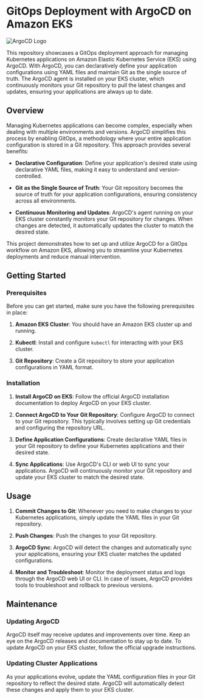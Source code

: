 # GitOps Deployment with ArgoCD on Amazon EKS

![ArgoCD Logo](https://argoproj.github.io/argo-cd/assets/argocd.png)

This repository showcases a GitOps deployment approach for managing Kubernetes applications on Amazon Elastic Kubernetes Service (EKS) using ArgoCD. With ArgoCD, you can declaratively define your application configurations using YAML files and maintain Git as the single source of truth. The ArgoCD agent is installed on your EKS cluster, which continuously monitors your Git repository to pull the latest changes and updates, ensuring your applications are always up to date.

## Overview

Managing Kubernetes applications can become complex, especially when dealing with multiple environments and versions. ArgoCD simplifies this process by enabling GitOps, a methodology where your entire application configuration is stored in a Git repository. This approach provides several benefits:

- **Declarative Configuration**: Define your application's desired state using declarative YAML files, making it easy to understand and version-controlled.

- **Git as the Single Source of Truth**: Your Git repository becomes the source of truth for your application configurations, ensuring consistency across all environments.

- **Continuous Monitoring and Updates**: ArgoCD's agent running on your EKS cluster constantly monitors your Git repository for changes. When changes are detected, it automatically updates the cluster to match the desired state.

This project demonstrates how to set up and utilize ArgoCD for a GitOps workflow on Amazon EKS, allowing you to streamline your Kubernetes deployments and reduce manual intervention.

## Getting Started

### Prerequisites

Before you can get started, make sure you have the following prerequisites in place:

1. **Amazon EKS Cluster**: You should have an Amazon EKS cluster up and running.

2. **Kubectl**: Install and configure `kubectl` for interacting with your EKS cluster.

3. **Git Repository**: Create a Git repository to store your application configurations in YAML format.

### Installation

1. **Install ArgoCD on EKS**: Follow the official ArgoCD installation documentation to deploy ArgoCD on your EKS cluster.

2. **Connect ArgoCD to Your Git Repository**: Configure ArgoCD to connect to your Git repository. This typically involves setting up Git credentials and configuring the repository URL.

3. **Define Application Configurations**: Create declarative YAML files in your Git repository to define your Kubernetes applications and their desired state.

4. **Sync Applications**: Use ArgoCD's CLI or web UI to sync your applications. ArgoCD will continuously monitor your Git repository and update your EKS cluster to match the desired state.

## Usage

1. **Commit Changes to Git**: Whenever you need to make changes to your Kubernetes applications, simply update the YAML files in your Git repository.

2. **Push Changes**: Push the changes to your Git repository.

3. **ArgoCD Sync**: ArgoCD will detect the changes and automatically sync your applications, ensuring your EKS cluster matches the updated configurations.

4. **Monitor and Troubleshoot**: Monitor the deployment status and logs through the ArgoCD web UI or CLI. In case of issues, ArgoCD provides tools to troubleshoot and rollback to previous versions.

## Maintenance

### Updating ArgoCD

ArgoCD itself may receive updates and improvements over time. Keep an eye on the ArgoCD releases and documentation to stay up to date. To update ArgoCD on your EKS cluster, follow the official upgrade instructions.

### Updating Cluster Applications

As your applications evolve, update the YAML configuration files in your Git repository to reflect the desired state. ArgoCD will automatically detect these changes and apply them to your EKS cluster.
